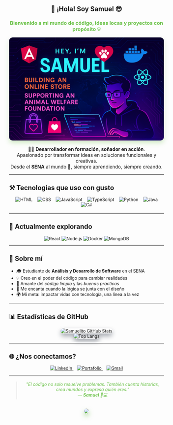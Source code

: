<h2 align="center">👋 ¡Hola! Soy <strong>Samuel</strong> 😎</h2>
<h3 align="center" style="color:#6cc24a;">
  Bienvenido a mi mundo de código, ideas locas y proyectos con propósito 💡
</h3>

<p align="center">
  <img src="https://raw.githubusercontent.com/Samuelito008/Samuelito/main/ChatGPT%20Image%2015%20may%202025%2C%2016_58_59.png" alt="Samuel Banner" width="600" style="border-radius:12px; box-shadow: 0 8px 16px rgba(108, 194, 74, 0.3);" />
</p>

<p align="center" style="font-size: 1.1em;">
  🧑‍💻 <strong>Desarrollador en formación, soñador en acción</strong>.  
  <br/>Apasionado por transformar ideas en soluciones funcionales y creativas.  
  <br/>Desde el <strong>SENA</strong> al mundo 🚀, siempre aprendiendo, siempre creando.
</p>

---

## ⚒️ Tecnologías que uso con gusto

<div align="center" style="margin-top: 10px; margin-bottom: 20px;">
  <img src="https://img.shields.io/badge/HTML5-E44D26?style=for-the-badge&logo=html5&logoColor=white" alt="HTML" style="margin: 0 6px;" />
  <img src="https://img.shields.io/badge/CSS3-1572B6?style=for-the-badge&logo=css3&logoColor=white" alt="CSS" style="margin: 0 6px;" />
  <img src="https://img.shields.io/badge/JavaScript-F7DF1E?style=for-the-badge&logo=javascript&logoColor=black" alt="JavaScript" style="margin: 0 6px;" />
  <img src="https://img.shields.io/badge/TypeScript-3178C6?style=for-the-badge&logo=typescript&logoColor=white" alt="TypeScript" style="margin: 0 6px;" />
  <img src="https://img.shields.io/badge/Python-306998?style=for-the-badge&logo=python&logoColor=white" alt="Python" style="margin: 0 6px;" />
  <img src="https://img.shields.io/badge/Java-ED8B00?style=for-the-badge&logo=java&logoColor=white" alt="Java" style="margin: 0 6px;" />
  <img src="https://img.shields.io/badge/C%23-68217A?style=for-the-badge&logo=csharp&logoColor=white" alt="C#" style="margin: 0 6px;" />
</div>




---

## 🚀 Actualmente explorando

<p align="center">
  <img src="https://img.shields.io/badge/React-20232A?style=for-the-badge&logo=react&logoColor=61DAFB" alt="React" />
  <img src="https://img.shields.io/badge/Node.js-339933?style=for-the-badge&logo=nodedotjs&logoColor=white" alt="Node.js" />
  <img src="https://img.shields.io/badge/Docker-0db7ed?style=for-the-badge&logo=docker&logoColor=white" alt="Docker" />
  <img src="https://img.shields.io/badge/MongoDB-4EA94B?style=for-the-badge&logo=mongodb&logoColor=white" alt="MongoDB" />
</p>

---

## 🧠 Sobre mí

<ul>
  <li>🎓 Estudiante de <strong>Análisis y Desarrollo de Software</strong> en el SENA</li>
  <li>💡 Creo en el poder del código para cambiar realidades</li>
  <li>🧼 Amante del <em>código limpio</em> y las <em>buenas prácticas</em></li>
  <li>🎨 Me encanta cuando la lógica se junta con el diseño</li>
  <li>🌍 Mi meta: impactar vidas con tecnología, una línea a la vez</li>
</ul>

---

## 📊 Estadísticas de GitHub

<p align="center" style="margin-top: 10px;">
  <img src="https://github-readme-stats.vercel.app/api?username=Samuelito008&show_icons=true&theme=tokyonight" alt="Samuelito GitHub Stats" width="360" style="border-radius: 12px; box-shadow: 0 8px 16px rgba(20, 30, 48, 0.4);" />
  <br/>
  <img src="https://github-readme-stats.vercel.app/api/top-langs/?username=Samuelito008&layout=compact&theme=tokyonight" alt="Top Langs" width="360" style="border-radius: 12px; box-shadow: 0 8px 16px rgba(20, 30, 48, 0.4);" />
</p>


---

## 🌐 ¿Nos conectamos?

<p align="center" style="margin-top: 15px;">
  <a href="https://www.linkedin.com/in/tuusuario" target="_blank" rel="noopener noreferrer" style="margin-right: 12px;">
    <img src="https://img.shields.io/badge/LinkedIn-blue?style=for-the-badge&logo=linkedin&logoColor=white" alt="LinkedIn" />
  </a>
  <a href="https://tuportafolio.com" target="_blank" rel="noopener noreferrer" style="margin-right: 12px;">
    <img src="https://img.shields.io/badge/Portafolio-000?style=for-the-badge&logo=githubpages&logoColor=white" alt="Portafolio" />
  </a>
  <a href="https://mail.google.com/mail/?view=cm&fs=1&to=samy.munoz.s@gmail.com" target="_blank" rel="noopener noreferrer">
    <img src="https://img.shields.io/badge/Gmail-D14836?style=for-the-badge&logo=gmail&logoColor=white" alt="Gmail" />
  </a>
</p>

---

<blockquote style="font-style: italic; color: #6cc24a; text-align: center; margin-top: 20px;">
  "El código no solo resuelve problemas. También cuenta historias, crea mundos y expresa quién eres."  
  <br/>— <strong>Samuel</strong> 🎨💻
</blockquote>

<p align="center" style="margin-top: 30px;">
  <img src="https://media.giphy.com/media/qgQUggAC3Pfv687qPC/giphy.gif" width="300" style="border-radius: 10px; box-shadow: 0 8px 15px rgba(108, 194, 74, 0.5);" />
</p>

